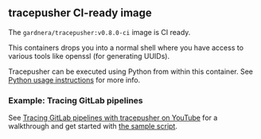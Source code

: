 ## tracepusher CI-ready image

The `gardnera/tracepusher:v0.8.0-ci` image is CI ready.

This containers drops you into a normal shell where you have access to various tools like openssl (for generating UUIDs).

Tracepusher can be executed using Python from within this container. See [Python usage instructions](python.md) for more info.

### Example: Tracing GitLab pipelines

See [Tracing GitLab pipelines with tracepusher on YouTube](https://youtu.be/zZDFQNHepyI) for a walkthrough and get started with [the sample script](../../samples/gitlab/README.md).

